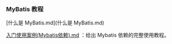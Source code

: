 ### MyBatis 教程

 [什么是 MyBatis.md](什么是 MyBatis.md) 

 [入门使用案例(Mybatis依赖).md](入门使用案例(Mybatis依赖).md) ：给出 Mybatis 依赖的完整使用教程。

